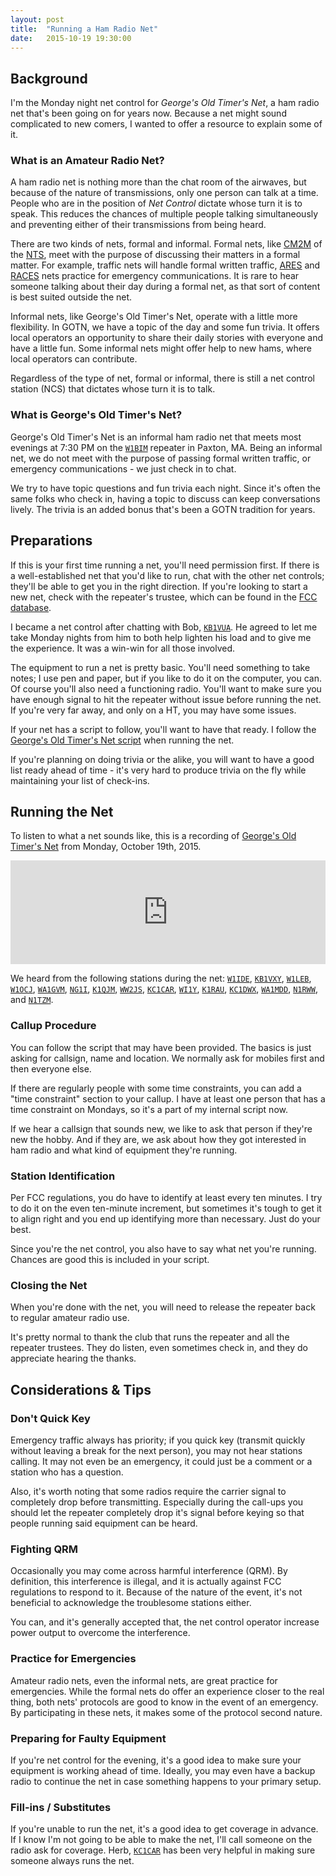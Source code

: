 ```yaml
---
layout: post
title:  "Running a Ham Radio Net"
date:   2015-10-19 19:30:00
---
```


## Background

I'm the Monday night net control for *George's Old Timer's Net*, a ham radio net that's been going on for years now. Because a net might sound complicated to new comers, I wanted to offer a resource to explain some of it.

### What is an Amateur Radio Net?

A ham radio net is nothing more than the chat room of the airwaves, but because of the nature of transmissions, only one person can talk at a time. People who are in the position of *Net Control* dictate whose turn it is to speak. This reduces the chances of multiple people talking simultaneously and preventing either of their transmissions from being heard.

There are two kinds of nets, formal and informal. Formal nets, like [CM2M](http://www.cm2m.net/) of the [NTS](http://www.arrl.org/nts), meet with the purpose of discussing their matters in a formal matter. For example, traffic nets will handle formal written traffic, [ARES](http://www.arrl.org/ares) and [RACES](http://www.qsl.net/races/) nets practice for emergency communications. It is rare to hear someone talking about their day during a formal net, as that sort of content is best suited outside the net.

Informal nets, like George's Old Timer's Net, operate with a little more flexibility. In GOTN, we have a topic of the day and some fun trivia. It offers local operators an opportunity to share their daily stories with everyone and have a little fun. Some informal nets might offer help to new hams, where local operators can contribute.

Regardless of the type of net, formal or informal, there is still a net control station (NCS) that dictates whose turn it is to talk.

### What is George's Old Timer's Net?

George's Old Timer's Net is an informal ham radio net that meets most evenings at 7:30 PM on the [`W1BIM`](http://www.cmara.org) repeater in Paxton, MA. Being an informal net, we do not meet with the purpose of passing formal written traffic, or emergency communications - we just check in to chat.

We try to have topic questions and fun trivia each night. Since it's often the same folks who check in, having a topic to discuss can keep conversations lively. The trivia is an added bonus that's been a GOTN tradition for years.

## Preparations

If this is your first time running a net, you'll need permission first. If there is a well-established net that you'd like to run, chat with the other net controls; they'll be able to get you in the right direction. If you're looking to start a new net, check with the repeater's trustee, which can be found in the [FCC database](http://wireless2.fcc.gov/UlsApp/UlsSearch/searchLicense.jsp).

I became a net control after chatting with Bob, [`KB1VUA`](http://qrz.com/db/KB1VUA). He agreed to let me take Monday nights from him to both help lighten his load and to give me the experience. It was a win-win for all those involved.

The equipment to run a net is pretty basic. You'll need something to take notes; I use pen and paper, but if you like to do it on the computer, you can. Of course you'll also need a functioning radio. You'll want to make sure you have enough signal to hit the repeater without issue before running the net. If you're very far away, and only on a HT, you may have some issues.

If your net has a script to follow, you'll want to have that ready. I follow the [George's Old Timer's Net script](https://github.com/cmara/georges-net-script) when running the net.

If you're planning on doing trivia or the alike, you will want to have a good list ready ahead of time - it's very hard to produce trivia on the fly while maintaining your list of check-ins.

## Running the Net
To listen to what a net sounds like, this is a recording of [George's Old Timer's Net](https://github.com/cmara/georges-net-script) from Monday, October 19th, 2015.

<iframe width="100%" height="166" scrolling="no" frameborder="no" src="https://w.soundcloud.com/player/?url=https%3A//api.soundcloud.com/tracks/229182791%3Fsecret_token%3Ds-Mdayk&amp;color=ff5500&amp;auto_play=false&amp;hide_related=false&amp;show_comments=true&amp;show_user=true&amp;show_reposts=false"></iframe>

We heard from the following stations during the net: [`W1IDE`](http://qrz.com/db/w1ide), [`KB1VXY`](http://qrz.com/db/kb1vxy), [`W1LEB`](http://qrz.com/db/w1leb), [`W1OCJ`](http://qrz.com/db/w1ocj), [`WA1GVM`](http://qrz.com/db/wa1gvm), [`NG1I`](http://qrz.com/db/ng1i), [`K1QJM`](http://qrz.com/db/k1qjm), [`WW2JS`](http://qrz.com/db/ww2js), [`KC1CAR`](http://qrz.com/db/kc1car), [`WI1Y`](http://qrz.com/db/wi1y), [`K1RAU`](http://qrz.com/db/k1rau), [`KC1DWX`](http://qrz.com/db/kc1dwx), [`WA1MDD`](http://qrz.com/db/wa1mdd), [`N1RWW`](http://qrz.com/db/n1rww), and [`N1TZM`](http://qrz.com/db/n1tzm).

### Callup Procedure

You can follow the script that may have been provided. The basics is just asking for callsign, name and location. We normally ask for mobiles first and then everyone else.

If there are regularly people with some time constraints, you can add a "time constraint" section to your callup. I have at least one person that has a time constraint on Mondays, so it's a part of my internal script now.

If we hear a callsign that sounds new, we like to ask that person if they're new the hobby. And if they are, we ask about how they got interested in ham radio and what kind of equipment they're running.

### Station Identification

Per FCC regulations, you do have to identify at least every ten minutes. I try to do it on the even ten-minute increment, but sometimes it's tough to get it to align right and you end up identifying more than necessary. Just do your best.

Since you're the net control, you also have to say what net you're running. Chances are good this is included in your script.

### Closing the Net

When you're done with the net, you will need to release the repeater back to regular amateur radio use.

It's pretty normal to thank the club that runs the repeater and all the repeater trustees. They do listen, even sometimes check in, and they do appreciate hearing the thanks.

## Considerations & Tips

### Don't Quick Key

Emergency traffic always has priority; if you quick key (transmit quickly without leaving a break for the next person), you may not hear stations calling. It may not even be an emergency, it could just be a comment or a station who has a question.

Also, it's worth noting that some radios require the carrier signal to completely drop before transmitting. Especially during the call-ups you should let the repeater completely drop it's signal before keying so that people running said equipment can be heard.

### Fighting QRM

Occasionally you may come across harmful interference (QRM). By definition, this interference is illegal, and it is actually against FCC regulations to respond to it. Because of the nature of the event, it's not beneficial to acknowledge the troublesome stations either.

You can, and it's generally accepted that, the net control operator  increase power output to overcome the interference.

### Practice for Emergencies

Amateur radio nets, even the informal nets, are great practice for emergencies. While the formal nets do offer an experience closer to the real thing, both nets' protocols are good to know in the event of an emergency. By participating in these nets, it makes some of the protocol second nature.

### Preparing for Faulty Equipment

If you're net control for the evening, it's a good idea to make sure your equipment is working ahead of time. Ideally, you may even have a backup radio to continue the net in case something happens to your primary setup.

### Fill-ins / Substitutes

If you're unable to run the net, it's a good idea to get coverage in advance. If I know I'm not going to be able to make the net, I'll call someone on the radio ask for coverage. Herb, [`KC1CAR`](https://qrz.com/db/kc1car) has been very helpful in making sure someone always runs the net.
